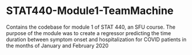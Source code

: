 # STAT440-Module1-TeamMachine
Contains the codebase for module 1 of STAT 440, an SFU course. The purpose of the module was to create a regressor predicting the time duration between symptom onset and hospitalization for COVID patients in the months of January and February 2020
